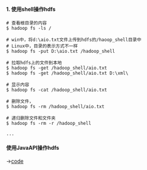 
#### 1. 使用shell操作hdfs
```shell
# 查看根目录的内容
$ hadoop fs -ls /  

# win中，将d:\aio.txt文件上传到hdfs的/haoop_shell目录中
# Linux中，目录的表示方式不一样
$ hadoop fs -put D:\aio.txt /hadoop_shell

# 拉取hdfs上的文件到本地
$ hadoop fs -get /hadoop_shell/aio.txt
$ hadoop fs -get /hadoop_shell/aio.txt D:\xml\

# 显示内容
$ hadoop fs -cat /hadoop_shell/aio.txt

# 删除文件，
$ hadoop fs -rm /hadoop_shell/aio.txt

# 递归删除文件和文件夹
$ hadoop fs -rm -r /hadoop_shell

...

```

#### 使用JavaAPI操作hdfs
->[code](https://github.com/hongweihao/daily-study/tree/master/src/main/java/mkii/hadoop/hdfs_api/)



